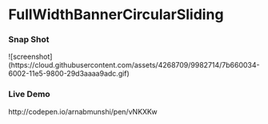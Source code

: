 # FullWidthBannerCircularSliding

<h3>Snap Shot</h3>
![screenshot](https://cloud.githubusercontent.com/assets/4268709/9982714/7b660034-6002-11e5-9800-29d3aaaa9adc.gif)

<h3>Live Demo</h3>
http://codepen.io/arnabmunshi/pen/vNKXKw
